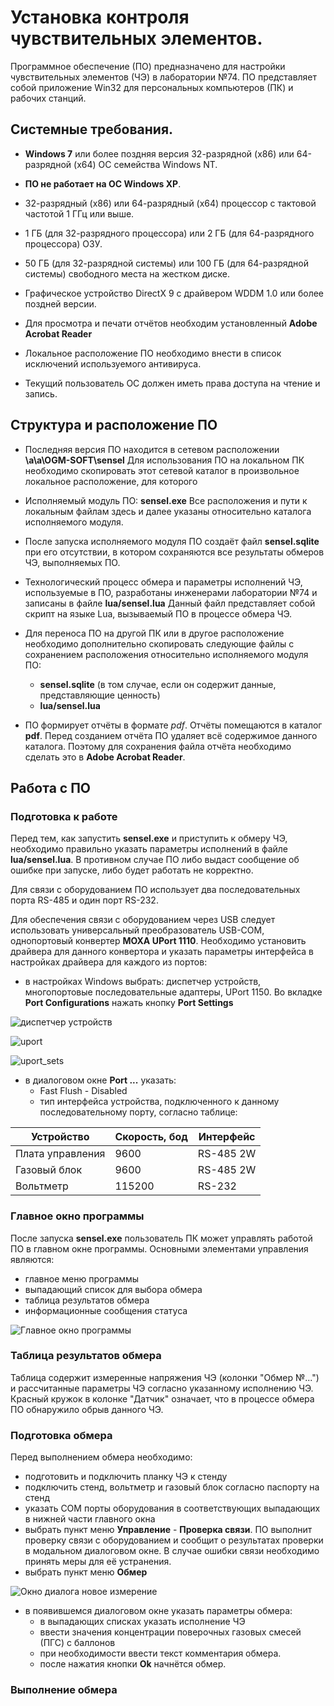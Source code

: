 # Установка контроля чувствительных элементов. 

Программное обеспечение (ПО) предназначено для настройки чувствительных элементов (ЧЭ) в лаборатории №74. 
ПО представляет собой приложение Win32 для персональных компьютеров (ПК) и рабочих станций. 

## Системные требования. 

* **Windows 7** или более поздняя версия 32-разрядной (x86) или 64-разрядной (x64) ОС семейства Windows NT. 

* **ПО не работает на ОС Windows XP**.

* 32-разрядный (x86) или 64-разрядный (x64) процессор с тактовой частотой 1 ГГц или выше.

* 1 ГБ (для 32-разрядного процессора) или 2 ГБ (для 64-разрядного процессора) ОЗУ.

* 50 ГБ (для 32-разрядной системы) или 100 ГБ (для 64-разрядной системы) свободного места на жестком диске.

* Графическое устройство DirectX 9 с драйвером WDDM 1.0 или более поздней версии.

* Для просмотра и печати отчётов необходим установленный **Adobe Acrobat Reader**

* Локальное расположение ПО необходимо внести в список исключений используемого антивируса.

* Текущий пользователь ОС должен иметь права доступа на чтение и запись.

## Структура и расположение ПО 

* Последняя версия ПО находится в сетевом расположении **\\a\a\OGM-SOFT\sensel** Для использования ПО на локальном ПК необходимо скопировать этот сетевой каталог в произвольное локальное расположение, для которого 

* Исполняемый модуль ПО: **sensel.exe**  Все расположения и пути к локальным файлам здесь и далее указаны относительно каталога исполняемого модуля.

* После запуска исполняемого модуля ПО создаёт файл **sensel.sqlite** при его отсутствии, в котором сохраняются все результаты обмеров ЧЭ, выполняемых ПО. 

* Технологический процесс обмера и параметры исполнений ЧЭ, используемые в ПО, разработаны инженерами лаборатории №74 и записаны в файле **lua/sensel.lua** Данный файл представляет собой скрипт на языке Lua, вызываемый ПО в процессе обмера ЧЭ.

* Для переноса ПО на другой ПК или в другое расположение необходимо дополнительно скопировать следующие файлы с сохранением расположения относительно исполняемого модуля ПО: 
    * **sensel.sqlite** (в том случае, если он содержит данные, представляющие ценность)
    * **lua/sensel.lua**

* ПО формирует отчёты в формате *pdf*. Отчёты помещаются в каталог **pdf**. Перед созданием отчёта ПО удаляет всё содержимое данного каталога. Поэтому для сохранения файла отчёта необходимо сделать это в **Adobe Acrobat Reader**. 

## Работа с ПО

### Подготовка к работе

Перед тем, как запустить **sensel.exe** и приступить к обмеру ЧЭ, необходимо правильно указать параметры исполнений в файле **lua/sensel.lua**. В противном случае ПО либо выдаст сообщение об ошибке при запуске, либо будет работать не корректно.

Для связи с оборудованием ПО использует два последовательных порта RS-485 и один порт RS-232.

Для обеспечения связи с оборудованием через USB следует использовать универсальный преобразователь USB-COM, однопортовый конвертер **MOXA UPort 1110**. 
Необходимо установить драйвера для данного конвертора и указать параметры интерфейса в настройках драйвера для каждого из портов:
* в настройках Windows выбрать: диспетчер устройств, многопортовые последовательные адаптеры, UPort 1150. Во вкладке **Port Configurations** нажать кнопку **Port Settings**

![диспетчер устройств](img/диспетчер_устройств.png "диспетчер устройств")

![uport](img/uport.png "uport")

![uport_sets](img/uport_sets.png "uport_sets")  
* в диалоговом окне **Port ...** указать: 
    * Fast Flush - Disabled 
    * тип интерфейса устройства, подключенного к данному последовательному порту, согласно таблице:
    
Устройство | Скорость, бод | Интерфейс
--- | --- | ---
Плата управления | 9600 | RS-485 2W
Газовый блок | 9600  | RS-485 2W
Вольтметр | 115200 | RS-232

### Главное окно программы

После запуска **sensel.exe** пользователь ПК может управлять работой ПО в главном окне программы. Основными элементами управления являются: 
* главное меню программы
* выпадающий список для выбора обмера  
* таблица результатов обмера 
* информационные сообщения статуса


![Главное окно программы](img/mainwindow.png "Примерный вид главного окна")

### Таблица результатов обмера

Таблица содержит измеренные напряжения ЧЭ (колонки "Обмер №...") и рассчитанные параметры ЧЭ согласно указанному исполнению ЧЭ. Красный кружок в колонке "Датчик" означает, что в процессе обмера ПО обнаружило обрыв данного ЧЭ.   

### Подготовка обмера

Перед выполнением обмера необходимо: 
* подготовить и подключить планку ЧЭ к стенду
* подключить стенд, вольтметр и газовый блок согласно паспорту на стенд
* указать СОМ порты оборудования в соответствующих выпадающих в нижней части главного окна   
* выбрать пункт меню **Управление** - **Проверка связи**. ПО выполнит проверку связи с оборудованием и сообщит о результатах проверки в модальном диалоговом окне. В случае ошибки связи необходимо принять меры для её устранения.     
* выбрать пункт меню **Обмер** 

![Окно диалога новое измерение](img/new_measure_dialog.png "Окно диалога новое измерение")

* в появившемся диалоговом окне указать параметры обмера:
    * в выпадающих списках указать исполнение ЧЭ
    * ввести значения концентрации поверочных газовых смесей (ПГС) с баллонов
    * при необходимости ввести текст комментария обмера. 
    * после нажатия кнопки **Ok** начнётся обмер. 

### Выполнение обмера